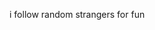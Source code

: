 i follow random strangers for fun
<!---
fishybox/fishybox is a ✨ special ✨ repository because its `README.md` (this file) appears on your GitHub profile.
You can click the Preview link to take a look at your changes.
--->
